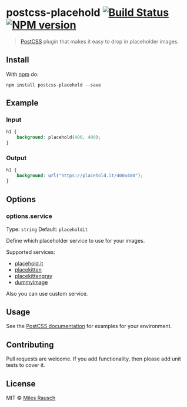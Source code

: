 # postcss-placehold [![Build Status](https://travis-ci.org/awayken/postcss-placehold.svg?branch=master)][ci] [![NPM version](https://badge.fury.io/js/postcss-placehold.svg)][npm]

> [PostCSS] plugin that makes it easy to drop in placeholder images.

## Install

With [npm](https://npmjs.org/package/postcss-placehold) do:

```
npm install postcss-placehold --save
```

## Example

### Input

```css
h1 {
    background: placehold(400, 400);
}
```

### Output

```css
h1 {
    background: url("https://placehold.it/400x400");
}
```

## Options

### options.service

Type: `string`
Default: `placeholdit`

Define which placeholder service to use for your images.

Supported services:

  * [placehold.it](https://placehold.it)
  * [placekitten](https://placekitten.com)
  * [placekittengray](https://placekitten.com)
  * [dummyimage](https://dummyimage.com)

Also you can use custom service.

## Usage

See the [PostCSS documentation](https://github.com/postcss/postcss#usage) for
examples for your environment.

## Contributing

Pull requests are welcome. If you add functionality, then please add unit tests
to cover it.

## License

MIT © [Miles Rausch](https://github.com/awayken/postcss-placehold)

[ci]:      https://travis-ci.org/awayken/postcss-placehold
[npm]:     http://badge.fury.io/js/postcss-placehold
[postcss]: https://github.com/postcss/postcss
